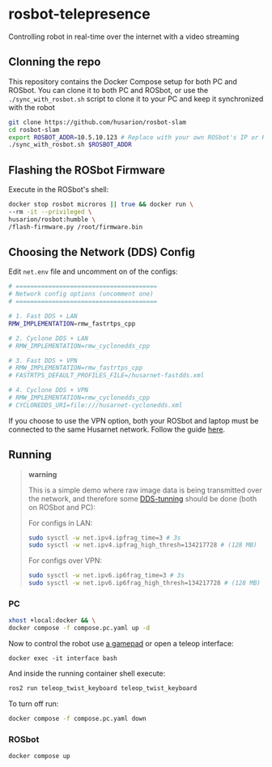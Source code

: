 # rosbot-telepresence

Controlling robot in real-time over the internet with a video streaming

<!-- TODO: https://wiki.ros.org/web_video_server -->

## Clonning the repo

This repository contains the Docker Compose setup for both PC and ROSbot. You can clone it to both PC and ROSbot, or use the `./sync_with_rosbot.sh` script to clone it to your PC and keep it synchronized with the robot

```bash
git clone https://github.com/husarion/rosbot-slam
cd rosbot-slam 
export ROSBOT_ADDR=10.5.10.123 # Replace with your own ROSbot's IP or Husarnet hostname
./sync_with_rosbot.sh $ROSBOT_ADDR
```

## Flashing the ROSbot Firmware

Execute in the ROSbot's shell:

```bash
docker stop rosbot microros || true && docker run \
--rm -it --privileged \
husarion/rosbot:humble \
/flash-firmware.py /root/firmware.bin
```

## Choosing the Network (DDS) Config

Edit `net.env` file and uncomment on of the configs:

```bash
# =======================================
# Network config options (uncomment one)
# =======================================

# 1. Fast DDS + LAN
RMW_IMPLEMENTATION=rmw_fastrtps_cpp

# 2. Cyclone DDS + LAN
# RMW_IMPLEMENTATION=rmw_cyclonedds_cpp

# 3. Fast DDS + VPN
# RMW_IMPLEMENTATION=rmw_fastrtps_cpp
# FASTRTPS_DEFAULT_PROFILES_FILE=/husarnet-fastdds.xml

# 4. Cyclone DDS + VPN
# RMW_IMPLEMENTATION=rmw_cyclonedds_cpp
# CYCLONEDDS_URI=file:///husarnet-cyclonedds.xml
```

If you choose to use the VPN option, both your ROSbot and laptop must be connected to the same Husarnet network. Follow the guide [here](https://husarion.com/manuals/rosbot/remote-access/).

## Running

> **warning**
>
> This is a simple demo where raw image data is being transmitted over the network, and therefore some [DDS-tunning](https://docs.ros.org/en/humble/How-To-Guides/DDS-tuning.html) should be done (both on ROSbot and PC):
>
> For configs in LAN:
> ```bash
> sudo sysctl -w net.ipv4.ipfrag_time=3 # 3s
> sudo sysctl -w net.ipv4.ipfrag_high_thresh=134217728 # (128 MB)
> ```
>
> For configs over VPN:
> ```bash
> sudo sysctl -w net.ipv6.ip6frag_time=3 # 3s
> sudo sysctl -w net.ipv6.ip6frag_high_thresh=134217728 # (128 MB)
> ```


### PC

```bash
xhost +local:docker && \
docker compose -f compose.pc.yaml up -d
```

Now to control the robot use [a gamepad](https://husarion.com/tutorials/other-tutorials/rosbot-gamepad/) or open a teleop interface:

```
docker exec -it interface bash
```

And inside the running container shell execute:

```bash
ros2 run teleop_twist_keyboard teleop_twist_keyboard
```

To turn off run:

```bash
docker compose -f compose.pc.yaml down
```

### ROSbot


```bash
docker compose up
```

